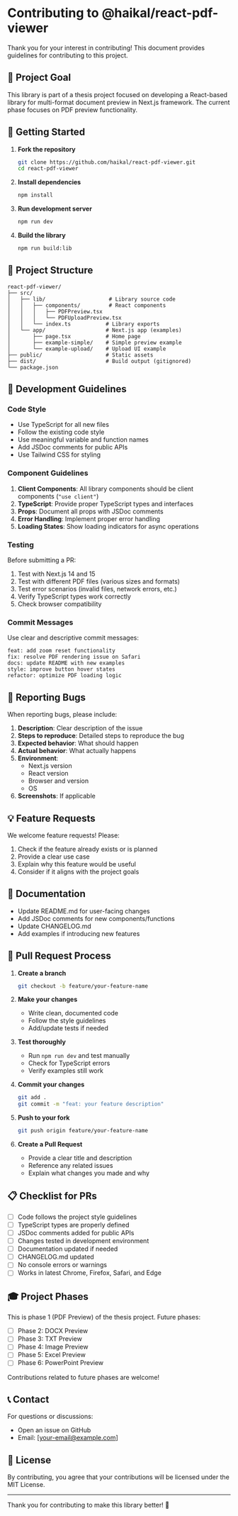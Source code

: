# Contributing to @haikal/react-pdf-viewer

Thank you for your interest in contributing! This document provides guidelines for contributing to this project.

## 🎯 Project Goal

This library is part of a thesis project focused on developing a React-based library for multi-format document preview in Next.js framework. The current phase focuses on PDF preview functionality.

## 🚀 Getting Started

1. **Fork the repository**
   ```bash
   git clone https://github.com/haikal/react-pdf-viewer.git
   cd react-pdf-viewer
   ```

2. **Install dependencies**
   ```bash
   npm install
   ```

3. **Run development server**
   ```bash
   npm run dev
   ```

4. **Build the library**
   ```bash
   npm run build:lib
   ```

## 📁 Project Structure

```
react-pdf-viewer/
├── src/
│   ├── lib/                    # Library source code
│   │   ├── components/         # React components
│   │   │   ├── PDFPreview.tsx
│   │   │   └── PDFUploadPreview.tsx
│   │   └── index.ts           # Library exports
│   └── app/                   # Next.js app (examples)
│       ├── page.tsx           # Home page
│       ├── example-simple/    # Simple preview example
│       └── example-upload/    # Upload UI example
├── public/                    # Static assets
├── dist/                      # Build output (gitignored)
└── package.json
```

## 🔧 Development Guidelines

### Code Style

- Use TypeScript for all new files
- Follow the existing code style
- Use meaningful variable and function names
- Add JSDoc comments for public APIs
- Use Tailwind CSS for styling

### Component Guidelines

1. **Client Components**: All library components should be client components (`"use client"`)
2. **TypeScript**: Provide proper TypeScript types and interfaces
3. **Props**: Document all props with JSDoc comments
4. **Error Handling**: Implement proper error handling
5. **Loading States**: Show loading indicators for async operations

### Testing

Before submitting a PR:

1. Test with Next.js 14 and 15
2. Test with different PDF files (various sizes and formats)
3. Test error scenarios (invalid files, network errors, etc.)
4. Verify TypeScript types work correctly
5. Check browser compatibility

### Commit Messages

Use clear and descriptive commit messages:

```
feat: add zoom reset functionality
fix: resolve PDF rendering issue on Safari
docs: update README with new examples
style: improve button hover states
refactor: optimize PDF loading logic
```

## 🐛 Reporting Bugs

When reporting bugs, please include:

1. **Description**: Clear description of the issue
2. **Steps to reproduce**: Detailed steps to reproduce the bug
3. **Expected behavior**: What should happen
4. **Actual behavior**: What actually happens
5. **Environment**: 
   - Next.js version
   - React version
   - Browser and version
   - OS
6. **Screenshots**: If applicable

## 💡 Feature Requests

We welcome feature requests! Please:

1. Check if the feature already exists or is planned
2. Provide a clear use case
3. Explain why this feature would be useful
4. Consider if it aligns with the project goals

## 📝 Documentation

- Update README.md for user-facing changes
- Add JSDoc comments for new components/functions
- Update CHANGELOG.md
- Add examples if introducing new features

## 🔄 Pull Request Process

1. **Create a branch**
   ```bash
   git checkout -b feature/your-feature-name
   ```

2. **Make your changes**
   - Write clean, documented code
   - Follow the style guidelines
   - Add/update tests if needed

3. **Test thoroughly**
   - Run `npm run dev` and test manually
   - Check for TypeScript errors
   - Verify examples still work

4. **Commit your changes**
   ```bash
   git add .
   git commit -m "feat: your feature description"
   ```

5. **Push to your fork**
   ```bash
   git push origin feature/your-feature-name
   ```

6. **Create a Pull Request**
   - Provide a clear title and description
   - Reference any related issues
   - Explain what changes you made and why

## 📋 Checklist for PRs

- [ ] Code follows the project style guidelines
- [ ] TypeScript types are properly defined
- [ ] JSDoc comments added for public APIs
- [ ] Changes tested in development environment
- [ ] Documentation updated if needed
- [ ] CHANGELOG.md updated
- [ ] No console errors or warnings
- [ ] Works in latest Chrome, Firefox, Safari, and Edge

## 🎓 Project Phases

This is phase 1 (PDF Preview) of the thesis project. Future phases:

- [ ] Phase 2: DOCX Preview
- [ ] Phase 3: TXT Preview
- [ ] Phase 4: Image Preview
- [ ] Phase 5: Excel Preview
- [ ] Phase 6: PowerPoint Preview

Contributions related to future phases are welcome!

## 📞 Contact

For questions or discussions:

- Open an issue on GitHub
- Email: [your-email@example.com]

## 📄 License

By contributing, you agree that your contributions will be licensed under the MIT License.

---

Thank you for contributing to make this library better! 🙏

